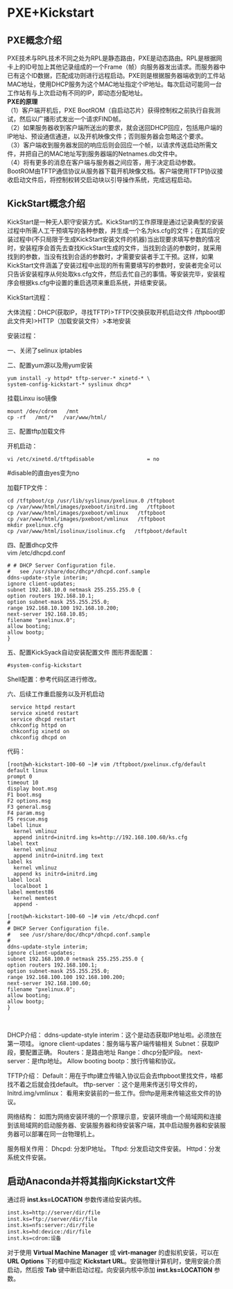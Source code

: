 # PXE+Kickstart
## PXE概念介绍
 PXE技术与RPL技术不同之处为RPL是静态路由，PXE是动态路由。RPL是根据网卡上的ID号加上其他记录组成的一个Frame（帧）向服务器发出请求。而服务器中已有这个ID数据，匹配成功则进行远程启动。PXE则是根据服务器端收到的工件站MAC地址，使用DHCP服务为这个MAC地址指定个IP地址。每次启动可能同一台工作站有与上次启动有不同的IP，即动态分配地址。  
 **PXE的原理**  
（1）客户端开机后，PXE BootROM（自启动芯片）获得控制权之前执行自我测试，然后以广播形式发出一个请求FIND帧。  
（2）如果服务器收到客户端所送出的要求，就会送回DHCP回应，包括用户端的IP地址、预设通信通道，以及开机映像文件；否则服务器会忽略这个要求。  
（3）客户端收到服务器发回的响应后则会回应一个帧，以请求传送启动所需文件，并把自己的MAC地址写到服务器端的Netnames.db文件中。  
（4）将有更多的消息在客户端与服务器之间应答，用于决定启动参数。BootROM由TFTP通信协议从服务器下载开机映像文档。客户端使用TFTP协议接收启动文件后，将控制权转交启动块以引导操作系统，完成远程启动。

## KickStart概念介绍
 KickStart是一种无人职守安装方式。KickStart的工作原理是通过记录典型的安装过程中所需人工干预填写的各种参数，并生成一个名为ks.cfg的文件；在其后的安装过程中(不只局限于生成KickStart安装文件的机器)当出现要求填写参数的情况时，安装程序会首先去查找KickStart生成的文件，当找到合适的参数时，就采用找到的参数，当没有找到合适的参数时，才需要安装者手工干预。这样，如果KickStart文件涵盖了安装过程中出现的所有需要填写的参数时，安装者完全可以只告诉安装程序从何处取ks.cfg文件，然后去忙自己的事情。等安装完毕，安装程序会根据ks.cfg中设置的重启选项来重启系统，并结束安装。

KickStart流程：

大体流程：DHCP(获取IP，寻找TFTP)>TFTP(交换获取开机启动文件 /tftpboot即此文件夹)>HTTP（加载安装文件）>本地安装



安装过程：

一、关闭了selinux iptables

二、配置yum源以及用yum安装

    yum install -y httpd* tftp-server-* xinetd-* \  
    system-config-kickstart-* syslinux dhcp*
挂载Linxu iso镜像

    mount /dev/cdrom   /mnt
    cp -rf   /mnt/*   /var/www/html/

三、配置tftp加载文件

开机启动：

    vi /etc/xinetd.d/tftpdisable                 = no
#disable的直由yes变为no

加载FTP文件：

    cd /tftpboot/cp /usr/lib/syslinux/pxelinux.0 /tftpboot
    cp /var/www/html/images/pxeboot/initrd.img   /tftpboot
    cp /var/www/html/images/pxeboot/vmlinux   /tftpboot
    cp /var/www/html/images/pxeboot/vmlinux   /tftpboot
    mkdir pxelinux.cfg
    cp /var/www/html/isolinux/isolinux.cfg   /tftpboot/default

四、配置dhcp文件  
 vim /etc/dhcpd.conf

    # # DHCP Server Configuration file.
    #   see /usr/share/doc/dhcp*/dhcpd.conf.sample
    ddns-update-style interim;
    ignore client-updates;
    subnet 192.168.10.0 netmask 255.255.255.0 {
    option routers 192.168.10.1;
    option subnet-mask 255.255.255.0;
    range 192.168.10.100 192.168.10.200;
    next-server 192.168.10.85;
    filename "pxelinux.0";
    allow booting;
    allow bootp;
    }

五、配置KickSyack自动安装配置文件
图形界面配置：

    #system-config-kickstart
Shell配置：参考代码区进行修改。



六、后续工作重启服务以及开机启动

     service httpd restart
     service xinetd restart
     service dhcpd restart
     chkconfig httpd on
     chkconfig xinetd on
     chkconfig dhcpd on
代码：  

    [root@wh-kickstart-100-60 ~]# vim /tftpboot/pxelinux.cfg/default
    default linux
    prompt 0
    timeout 10
    display boot.msg
    F1 boot.msg
    F2 options.msg
    F3 general.msg
    F4 param.msg
    F5 rescue.msg
    label linux
      kernel vmlinuz
      append initrd=initrd.img ks=http://192.168.100.60/ks.cfg
    label text
      kernel vmlinuz
      append initrd=initrd.img text
    label ks
      kernel vmlinuz
      append ks initrd=initrd.img
    label local
      localboot 1
    label memtest86
      kernel memtest
      append -
    
    [root@wh-kickstart-100-60 ~]# vim /etc/dhcpd.conf
    #
    # DHCP Server Configuration file.
    #   see /usr/share/doc/dhcp*/dhcpd.conf.sample  
    #
    ddns-update-style interim;
    ignore client-updates;
    subnet 192.168.100.0 netmask 255.255.255.0 {
    option routers 192.168.100.1;
    option subnet-mask 255.255.255.0;
    range 192.168.100.100 192.168.100.200;
    next-server 192.168.100.60;
    filename "pxelinux.0";
    allow booting;
    allow bootp;
    }


​    


DHCP介绍：
ddns-update-style interim：这个是动态获取IP地址啦。必须放在第一项哇。
ignore client-updates：服务端与客户端传输相关
Subnet：获取IP段，要配置正确。
Routers：是路由地址
Range：dhcp分配IP段。
next-server：是tftp地址。
Allow booting bootp：放行传输和协议。

TFTP介绍：
Default：用在于tftp建立传输入协议后会去tftpboot里找文件，啥都找不着之后就会找default。
tftp-server ：这个是用来传送引导文件的，
Initrd.img/vmlinux： 看用来安装前的一些工作。但tftp是用来传输这些文件的协议。

网络结构：
如图为网络安装环境的一个原理示意，安装环境由一个局域网和连接到该局域网的启动服务器、安装服务器和待安装客户端，其中启动服务器和安装服务器可以部署在同一台物理机上。

服务相关作用：
Dhcpd: 分发IP地址。
Tftpd: 分发启动文件安装。
Httpd：分发系统文件安装。

## 启动Anaconda并将其指向Kickstart文件

通过将 **inst.ks=LOCATION** 参数传递给安装内核。

```bash
inst.ks=http://server/dir/file
inst.ks=ftp://server/dir/file
inst.ks=nfs:server:/dir/file
inst.ks=hd:device:/dir/file
inst.ks=cdrom:设备
```

对于使用 **Virtual Machine Manager** 或 **virt-manager** 的虚拟机安装，可以在 **URL Options** 下的框中指定 **Kickstart URL**。安装物理计算机时，使用安装介质启动，然后按 **Tab** 键中断启动过程。向安装内核中添加 **inst.ks=LOCATION** 参数。
